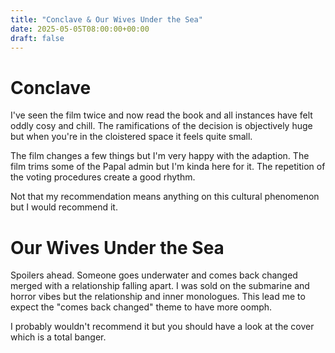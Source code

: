 ```yaml
---
title: "Conclave & Our Wives Under the Sea"
date: 2025-05-05T08:00:00+00:00
draft: false
---
```


# Conclave 

I've seen the film twice and now read the book and all instances have felt oddly cosy and chill. The ramifications of the decision is objectively huge but when you're in the cloistered space it feels quite small.

The film changes a few things but I'm very happy with the adaption. The film trims some of the Papal admin but I'm kinda here for it. The repetition of the voting procedures create a good rhythm. 

Not that my recommendation means anything on this cultural phenomenon but I would recommend it.

# Our Wives Under the Sea

Spoilers ahead. Someone goes underwater and comes back changed merged with a relationship falling apart. I was sold on the submarine and horror vibes but the relationship and inner monologues. This lead me to expect the "comes back changed" theme to have more oomph.

I probably wouldn't recommend it but you should have a look at the cover which is a total banger.